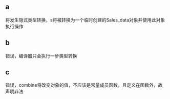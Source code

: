 ## a

将发生隐式类型转换，s将被转换为一个临时创建的Sales_data对象并使用此对象执行操作

## b

错误，编译器只会执行一步类型转换

## c

错误，combine将改变对象的值，不应该是常量成员函数，且定义在函数外，故声明非法

